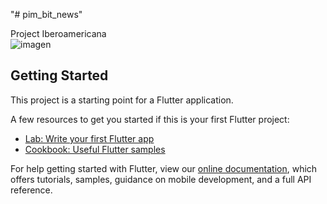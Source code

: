 "# pim_bit_news" 

Project Iberoamericana </br>
![imagen](https://iberoamericana.mrooms.net/pluginfile.php/1/theme_snap/logo/1614111199/Ibero_600px-AV.png)

## Getting Started

This project is a starting point for a Flutter application.

A few resources to get you started if this is your first Flutter project:

- [Lab: Write your first Flutter app](https://flutter.dev/docs/get-started/codelab)
- [Cookbook: Useful Flutter samples](https://flutter.dev/docs/cookbook)

For help getting started with Flutter, view our
[online documentation](https://flutter.dev/docs), which offers tutorials,
samples, guidance on mobile development, and a full API reference.

